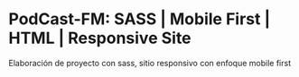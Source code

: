 # PodCast-FM: SASS | Mobile First | HTML | Responsive Site

Elaboración de proyecto con sass, sitio responsivo con enfoque mobile first
